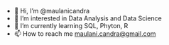 - 👋 Hi, I’m @maulanicandra
- 👀 I’m interested in Data Analysis and Data Science
- 🌱 I’m currently learning SQL, Phyton, R
- 📫 How to reach me maulani.candra@gmail.com

<!---
maulanicandra/maulanicandra is a ✨ special ✨ repository because its `README.md` (this file) appears on your GitHub profile.
You can click the Preview link to take a look at your changes.
--->
